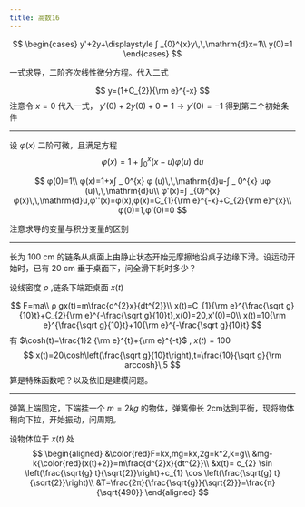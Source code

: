 ```yaml
---
title: 高数16
---
```


$$
\begin{cases}
y'+2y+\displaystyle ∫ _{0}^{x}y\,\,\mathrm{d}x=1\\
y(0)=1
\end{cases}
$$

一式求导，二阶齐次线性微分方程。代入二式

$$
y=(1+C_{2}){\rm e}^{-x}
$$
注意令 $x=0$ 代入一式， $y'(0)+2y(0)+0=1→ y'(0)=-1$ 得到第二个初始条件

---

设 $φ (x)$ 二阶可微，且满足方程
$$
φ(x)=1+∫ _ 0^{x} (x-u)φ (u)\,\,\mathrm{d}u
$$

$$
φ(0)=1\\
φ(x)=1+x∫ _ 0^{x} φ (u)\,\,\mathrm{d}u-∫ _ 0^{x} uφ (u)\,\,\mathrm{d}u\\
φ'(x)=∫ _{0}^{x} φ(x)\,\,\mathrm{d}u,φ''(x)=φ(x),φ(x)=C_{1}{\rm e}^{-x}+C_{2}{\rm e}^{x}\\
φ(0)=1,φ'(0)=0
$$

注意求导的变量与积分变量的区别

---

长为 $100$ cm 的链条从桌面上由静止状态开始无摩擦地沿桌子边缘下滑。设运动开始时，已有 $20$ cm 垂于桌面下，问全滑下耗时多少？

设线密度 $ρ$ ,链条下端距桌面 $x(t)​$

$$
F=ma\\
ρ gx(t)=m\frac{d^{2}x}{dt^{2}}\\
x(t)=C_{1}{\rm e}^{\frac{\sqrt g}{10}t}+C_{2}{\rm e}^{-\frac{\sqrt g}{10}t},x(0)=20,x'(0)=0\\
x(t)=10{\rm e}^{\frac{\sqrt g}{10}t}+10{\rm e}^{-\frac{\sqrt g}{10}t}
$$
有 $\cosh(t)=\frac{1}2 {\rm e}^{t}+{\rm e}^{-t}$ , $x(t)=100​$
$$
x(t)=20\cosh\left(\frac{\sqrt g}{10}t\right),t=\frac{10}{\sqrt g}{\rm arccosh}\,5
$$
算是特殊函数吧？以及依旧是建模问题。

---

弹簧上端固定，下端挂一个 $m=2kg$ 的物体，弹簧伸长 2cm达到平衡，现将物体稍向下拉，开始振动，问周期。

设物体位于 $x(t)$ 处
$$
\begin{aligned}
&\color{red}F=kx,mg=kx,2g=k*2,k=g\\
&mg-k{\color{red}(x(t)+2)}=m\frac{d^{2}x}{dt^{2}}\\
&x(t)= c_{2} \sin \left(\frac{\sqrt{g} t}{\sqrt{2}}\right)+c_{1} \cos \left(\frac{\sqrt{g} t}{\sqrt{2}}\right)\\
&T=\frac{2π}{\frac{\sqrt{g}}{\sqrt{2}}}=\frac{π}{\sqrt{490}}
\end{aligned}
$$
